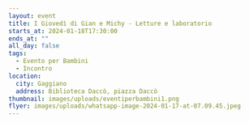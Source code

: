 ```yaml
---
layout: event
title: I Giovedì di Gian e Michy - Letture e laboratorio
starts_at: 2024-01-18T17:30:00
ends_at: ""
all_day: false
tags:
  - Evento per Bambini
  - Incontro
location:
  city: Gaggiano
  address: Biblioteca Daccò, piazza Daccò
thumbnail: images/uploads/eventiperbambini1.png
flyer: images/uploads/whatsapp-image-2024-01-17-at-07.09.45.jpeg
---
```

